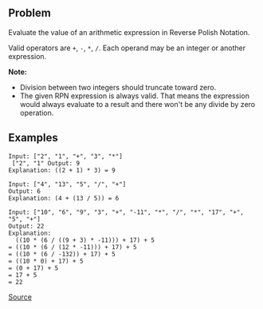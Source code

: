 ## Problem
Evaluate the value of an arithmetic expression in Reverse Polish Notation.

Valid operators are `+`, `-`, `*`, `/`. Each operand may be an integer or another expression.

**Note:**
* Division between two integers should truncate toward zero.
* The given RPN expression is always valid. That means the expression would always evaluate to a result and there won't be any divide by zero operation.

## Examples
```
Input: ["2", "1", "+", "3", "*"]
 ["2", "1" Output: 9
Explanation: ((2 + 1) * 3) = 9
```
```
Input: ["4", "13", "5", "/", "+"]
Output: 6
Explanation: (4 + (13 / 5)) = 6
```
```
Input: ["10", "6", "9", "3", "+", "-11", "*", "/", "*", "17", "+", "5", "+"]
Output: 22
Explanation: 
  ((10 * (6 / ((9 + 3) * -11))) + 17) + 5
= ((10 * (6 / (12 * -11))) + 17) + 5
= ((10 * (6 / -132)) + 17) + 5
= ((10 * 0) + 17) + 5
= (0 + 17) + 5
= 17 + 5
= 22
```

[Source](https://leetcode.com/problems/evaluate-reverse-polish-notation/description/)
